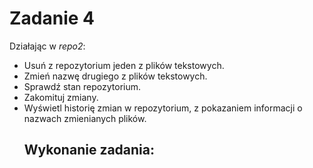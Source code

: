 # Zadanie 4
Działając w _repo2_:
- Usuń z repozytorium	jeden	z	plików	tekstowych.
- Zmień nazwę drugiego	z	plików	tekstowych.
- Sprawdź stan	repozytorium.
- Zakomituj	zmiany.
- Wyświetl	historię zmian w	repozytorium,	z	pokazaniem	informacji	o	nazwach	zmienianych	plików.
  ## Wykonanie zadania:
